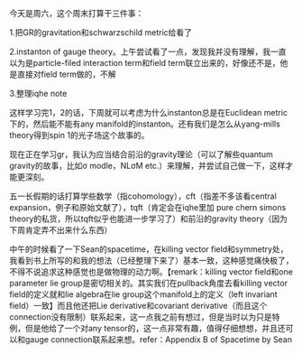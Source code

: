 
今天是周六，这个周末打算干三件事：

1.把GR的gravitation和schwarzschild metric给看了

2.instanton of gauge theory。上午尝试看了一点，发现我并没有理解，我一直以为是particle-filed interaction term和field term联立出来的，好像还不是，他是直接对field term做的，不解

3.整理iqhe note

这样学习完1，2的话，下周就可以考虑为什么instanton总是在Euclidean metric下的，然后能不能有any manifold的instanton。还有我们是怎么从yang-mills theory得到spin 1的光子场这个故事的。

现在正在学习gr，我认为应当结合前沿的gravity理论（可以了解些quantum gravity的故事，比如σ modle，NLσM etc.）来理解，并尝试自己做一下，这样才能更深刻。

五一长假期的话打算学些数学（指cohomology），cft（指差不多该看central expansion，例子和原始文献了），tqft（肯定会在iqhe里加 pure chern simons theory的私货，所以tqft似乎也能进一步学习了）和前沿的gravity theory（因为下周肯定弄不出来什么东西）

中午的时候看了一下Sean的spacetime，在killing vector field和symmetry处，我看到书上所写的和我的想法（已经整理下来了）基本一致，这种感觉痛快极了，不得不说追求这种感觉也是做物理的动力啊。【remark：killing vector field和one parameter lie group是密切相关的。其实我们在pullback角度去看killing vector field的定义就和lie algebra在lie group这个manifold上的定义（left invariant field）一致】而且他还把Lie derivative和covariant derivative（而且这个connection没有限制）联系起来，这一点我之前有想过，但是当时以为只是特例，但是他给了一个对any tensor的，这一点非常有趣，值得仔细想想，并且还可以和gauge connection联系起来想。refer：Appendix B of Spacetime by Sean
